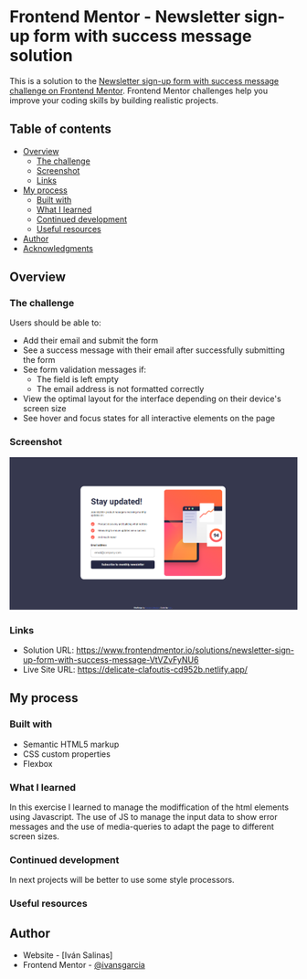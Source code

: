 # Frontend Mentor - Newsletter sign-up form with success message solution

This is a solution to the [Newsletter sign-up form with success message challenge on Frontend Mentor](https://www.frontendmentor.io/challenges/newsletter-signup-form-with-success-message-3FC1AZbNrv). Frontend Mentor challenges help you improve your coding skills by building realistic projects. 

## Table of contents

- [Overview](#overview)
  - [The challenge](#the-challenge)
  - [Screenshot](#screenshot)
  - [Links](#links)
- [My process](#my-process)
  - [Built with](#built-with)
  - [What I learned](#what-i-learned)
  - [Continued development](#continued-development)
  - [Useful resources](#useful-resources)
- [Author](#author)
- [Acknowledgments](#acknowledgments)

## Overview

### The challenge

Users should be able to:

- Add their email and submit the form
- See a success message with their email after successfully submitting the form
- See form validation messages if:
  - The field is left empty
  - The email address is not formatted correctly
- View the optimal layout for the interface depending on their device's screen size
- See hover and focus states for all interactive elements on the page

### Screenshot

![](./screenshot.png)

### Links

- Solution URL: https://www.frontendmentor.io/solutions/newsletter-sign-up-form-with-success-message-VtVZvFyNU6
- Live Site URL: https://delicate-clafoutis-cd952b.netlify.app/

## My process

### Built with

- Semantic HTML5 markup
- CSS custom properties
- Flexbox

### What I learned

In this exercise I learned to manage the modiffication of the html elements using Javascript.
The use of JS to manage the input data to show error messages and the use of media-queries to adapt the page to different screen sizes.

### Continued development

In next projects will be better to use some style processors.

### Useful resources

## Author

- Website - [Iván Salinas]
- Frontend Mentor - [@ivansgarcia](https://www.frontendmentor.io/profile/ivansgarcia)